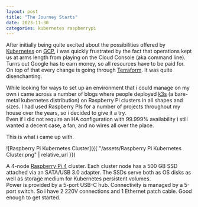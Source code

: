 ```yaml
---
layout: post
title: "The Journey Starts"
date: 2023-11-30
categories: kubernetes raspberrypi
---
```


After initially being quite excited about the possibilities offered by [Kubernetes](https://kubernetes.io/) on [GCP](https://cloud.google.com/),
i was quickly frustrated by the fact that operations kept us at arms length from playing on the Cloud Console (aka command line).<br/>
Turns out Google has to earn money, so all resources have to be paid for. On top of that
every change is going through [Terraform](https://www.terraform.io/). It was quite disenchanting.

While looking for ways to set up an environment that i could manage on my own i came across 
a number of blogs where people deployed [k3s](https://k3s.io/) (a bare-metal kubernetes distribution) on 
Raspberry Pi clusters in all shapes and sizes. I had used Raspberry PIs for a number of projects throughout my house over the years,
so i decided to give it a try.
<br/>
Even if i did not require an HA configuration with 99.999% availability i still wanted a decent case, a fan, and no wires all over the place.

This is what i came up with.

![Raspberry Pi Kubernetes Cluster]({{ "/assets/Raspberry Pi Kubernetes Cluster.png" | relative_url }})

A 4-node [Raspberry Pi 4](https://www.raspberrypi.com/products/raspberry-pi-4-model-b/) cluster.
Each cluster node has a 500 GB SSD attached via an SATA/USB 3.0 adapter. The SSDs serve both as OS disks as well as storage medium for Kubernetes persistent volumes.<br/>
Power is provided by a 5-port USB-C hub. Connectivity is managed by a 5-port switch.
So i have 2 220V connections and 1 Ethernet patch cable. Good enough to get started.